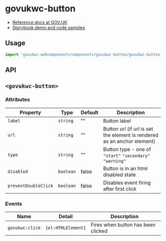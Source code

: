 # govukwc-button

- [Reference docs at GOV.UK](https://design-system.service.gov.uk/components/button/)
- [Storybook demo and code samples](http://tgreyuk.github.io/govuk-webcomponents/storybook/?path=/story/button/)

## Usage

```javascript
import 'govukwc-webcomponents/components/govukwc-button/govukwc-button';
```

## API

## `<govukwc-button>`

### Attributes

| Property  |  Type     | Default | Description |
|-----------|-----------|---------|-------------|
| `label`|`string`|""|Button label
| `url`|`string`|""|Button url (if url is set the element is rendered as an anchor element)
| `type`|`string`|""|Button type - one of `"start"` `"secondary"` `"warning"`
| `disabled`|`boolean`|false|Button is in an html disabled state
| `preventDoubleClick`|`boolean`|false|Disables event firing after first click| 

### Events

| Name  |  Detail | Description |
|-------|---------|-------------|
| `govukwc:click` |  `{el:HTMLElement}`  | Fires when button has been clicked |

